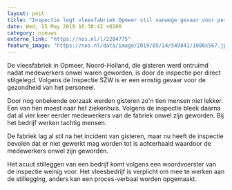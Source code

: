 ```yaml
---
layout: post
title: "Inspectie legt vleesfabriek Opmeer stil vanwege gevaar voor personeel"
date: Wed, 15 May 2019 16:30:42 +0200
category: nieuws
externe_link: "https://nos.nl/l/2284775"
feature_image: "https://nos.nl/data/image/2019/05/14/549841/1008x567.jpg"
---
```


<p>De vleesfabriek in Opmeer, Noord-Holland, die gisteren werd ontruimd nadat medewerkers onwel waren geworden, is door de inspectie per direct stilgelegd. Volgens de Inspectie SZW is er een ernstig gevaar voor de gezondheid van het personeel.</p>
<p>Door nog onbekende oorzaak werden gisteren zo'n tien mensen niet lekker. Een van hen moest naar het ziekenhuis. Volgens de inspectie bleek daarna dat al vier keer eerder medewerkers van de fabriek onwel zijn geworden. Bij het bedrijf werken tachtig mensen.</p>
<p>De fabriek lag al stil na het incident van gisteren, maar nu heeft de inspectie bevolen dat er niet gewerkt mag worden tot is achterhaald waardoor de medewerkers onwel zijn geworden.</p>
<p>Het acuut stilleggen van een bedrijf komt volgens een woordvoerster van de inspectie weinig voor. Het vleesbedrijf is verplicht om mee te werken aan de stillegging, anders kan een proces-verbaal worden opgemaakt.</p>
